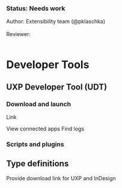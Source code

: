 <!-- Status -->
<TitleBlock slots="heading, text" theme="light" />

### Status: Needs work

Author: Extensibility team (@pklaschka) <br></br>
Reviewer: <br></br>
<!-- End of status -->

# Developer Tools
<!-- https://developer.adobe.com/photoshop/uxp/2022/guides/uxp_guide/uxp-misc/uxp-toolchain/#a-basic-toolchain -->

## UXP Developer Tool (UDT)
<!-- What is UDT? 
Borrow content from https://developer.adobe.com/photoshop/uxp/2022/guides/devtool/

Pre-requisite - Call out that some familiarily with Chrome debug tool will be helpful
-->


### Download and launch
Link
<!--
Borrow content from https://developer.adobe.com/photoshop/uxp/2022/guides/devtool/installation/
-->

View connected apps
Find logs 

### Scripts and plugins

<!-- Mention that the details for loading/debugging scripts and plugins will be covered under 'Scripts' and 'Plugins' tab.
Provide links to Scripts/Plugins tab
 -->


## Type definitions
Provide download link for UXP and InDesign